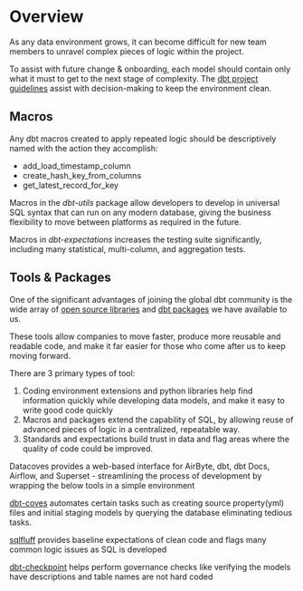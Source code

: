 # Overview <!-- {docsify-ignore-all} -->

As any data environment grows, it can become difficult for new team members to unravel complex pieces of logic within the project.

To assist with future change & onboarding, each model should contain only what it must to get to the next stage of complexity. The [dbt project guidelines](dbt-guidelines.md) assist with decision-making to keep the environment clean.

## Macros

Any dbt macros created to apply repeated logic should be descriptively named with the action they accomplish:

- add_load_timestamp_column
- create_hash_key_from_columns
- get_latest_record_for_key

Macros in the *dbt-utils* package allow developers to develop in universal SQL syntax that can run on any modern database, giving the business flexibility to move between platforms as required in the future.

Macros in *dbt-expectations* increases the testing suite significantly, including many statistical, multi-column, and aggregation tests.

## Tools & Packages

One of the significant advantages of joining the global dbt community is the wide array of [open source libraries](https://datacoves.com/dbt-libs) and [dbt packages](https://hub.getdbt.com) we have available to us.

These tools allow companies to move faster, produce more reusable and readable code, and make it far easier for those who come after us to keep moving forward.

There are 3 primary types of tool:

1. Coding environment extensions and python libraries help find information quickly while developing data models, and make it easy to write good code quickly
2. Macros and packages extend the capability of SQL, by allowing reuse of advanced pieces of logic in a centralized, repeatable way.
3. Standards and expectations build trust in data and flag areas where the quality of code could be improved.

Datacoves provides a web-based interface for AirByte, dbt, dbt Docs, Airflow, and Superset - streamlining the process of development by wrapping the below tools in a simple environment

[dbt-coves](https://github.com/datacoves/dbt-coves) automates certain tasks such as creating source property(yml) files and initial staging models by querying the database eliminating tedious tasks.

[sqlfluff](https://www.sqlfluff.com/) provides baseline expectations of clean code and flags many common logic issues as SQL is developed

[dbt-checkpoint](https://github.com/dbt-checkpoint/dbt-checkpoint) helps perform governance checks like verifying the models have descriptions and table names are not hard coded
